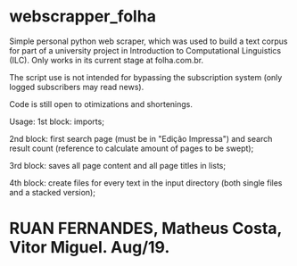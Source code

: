 # webscrapper_folha
Simple personal python web scraper, which was used to build a text corpus for part of a university project in Introduction to Computational Linguistics (ILC). 
Only works in its current stage at folha.com.br.

The script use is not intended for bypassing the subscription system (only logged subscribers may read news).

Code is still open to otimizations and shortenings.

Usage:
1st block: imports;

2nd block: first search page (must be in "Edição Impressa") and search result count (reference to calculate amount of pages to be swept);

3rd block: saves all page content and all page titles in lists;

4th block: create files for every text in the input directory (both single files and a stacked version);


# RUAN FERNANDES, Matheus Costa, Vitor Miguel. Aug/19.
